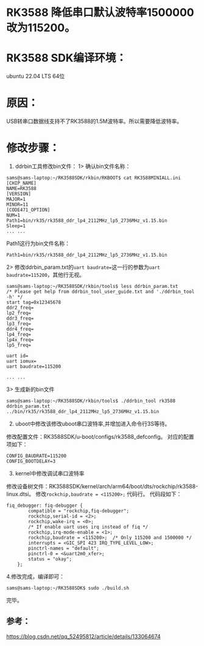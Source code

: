 
# RK3588 降低串口默认波特率1500000改为115200。

# RK3588 SDK编译环境：
ubuntu 22.04 LTS 64位

# 原因：
USB转串口数据线支持不了RK3588的1.5M波特率。所以需要降低波特率。

# 修改步骤：
1. ddrbin工具修改bin文件：
  1> 确认bin文件名称：
```
sams@sams-laptop:~/RK3588SDK/rkbin/RKBOOT$ cat RK3588MINIALL.ini 
[CHIP_NAME]
NAME=RK3588
[VERSION]
MAJOR=1
MINOR=11
[CODE471_OPTION]
NUM=1
Path1=bin/rk35/rk3588_ddr_lp4_2112MHz_lp5_2736MHz_v1.15.bin
Sleep=1
... ...
```
Path1这行为bin文件名称：
```
Path1=bin/rk35/rk3588_ddr_lp4_2112MHz_lp5_2736MHz_v1.15.bin
```

 2> 修改ddrbin_param.txt的`uart baudrate=`这一行的参数为`uart baudrate=115200`，其他行无视。
 ```
 sams@sams-laptop:~/RK3588SDK/rkbin/tools$ less ddrbin_param.txt 
/* Please get help from ddrbin_tool_user_guide.txt and './ddrbin_tool -h' */
start tag=0x12345678
ddr2_freq=
lp2_freq=
ddr3_freq=
lp3_freq=
ddr4_freq=
lp4_freq=
lp4x_freq=
lp5_freq=

uart id=
uart iomux=
uart baudrate=115200
 
 ... ...
 ```

3> 生成新的bin文件
```
sams@sams-laptop:~/RK3588SDK/rkbin/tools$ ./ddrbin_tool rk3588 ddrbin_param.txt ../bin/rk35/rk3588_ddr_lp4_2112MHz_lp5_2736MHz_v1.15.bin
```

2. uboot中修改该修改uboot串口波特率,并增加进入命令行3S等待。

修改配置文件：RK3588SDK/u-boot/configs/rk3588_defconfig。
对应的配置项如下：
```
CONFIG_BAUDRATE=115200
CONFIG_BOOTDELAY=3
```
3. kernel中修改调试串口波特率

修改设备树文件：RK3588SDK/kernel/arch/arm64/boot/dts/rockchip/rk3588-linux.dtsi。
修改`rockchip,baudrate = <115200>;` 代码行。
代码段如下：
```
fiq_debugger: fiq-debugger {
        compatible = "rockchip,fiq-debugger";
        rockchip,serial-id = <2>;
        rockchip,wake-irq = <0>;
        /* If enable uart uses irq instead of fiq */
        rockchip,irq-mode-enable = <1>;
        rockchip,baudrate = <115200>;  /* Only 115200 and 1500000 */
        interrupts = <GIC_SPI 423 IRQ_TYPE_LEVEL_LOW>;
        pinctrl-names = "default";
        pinctrl-0 = <&uart2m0_xfer>;
        status = "okay";
    };
```

4.修改完成，编译即可：
```
sams@sams-laptop:~/RK3588SDK$ sudo ./build.sh  
```

完毕。

## 参考：
https://blog.csdn.net/qq_52495812/article/details/133064674
